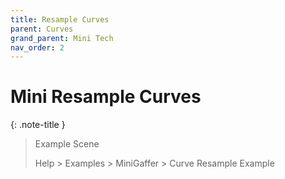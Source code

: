 ```yaml
---
title: Resample Curves
parent: Curves
grand_parent: Mini Tech
nav_order: 2
---
```


# Mini Resample Curves

{: .note-title }
> Example Scene
>
> Help > Examples > MiniGaffer > Curve Resample Example
> 
